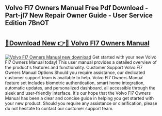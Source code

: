 ## Volvo Fl7 Owners Manual Free Pdf Download - Part-jl7 New Repair Owner Guide - User Service Edition 7BnOT

# <h2><a href="http://bc71614.oget.top/?id=Volvo+Fl7+Owners+Manual">🔗Download New 👉🔴 Volvo Fl7 Owners Manual</a></h2>

[![Volvo Fl7 Owners Manual new download](https://i.imgur.com/5g1atiW.png)](http://bc71614.oget.top/?id=Volvo+Fl7+Owners+Manual)
Get started with your new Volvo Fl7 Owners Manual today! This user manual provides a detailed overview of the product's features and functionality. Customer Support Volvo Fl7 Owners Manual Options Should you require assistance, our dedicated customer support team is available to help. Volvo Fl7 Owners Manual feature set includes biometric authentication, smart home integration, automatic updates, and personalized dashboard, all accessible through the sleek and user-friendly interface. It's our hope that the Volvo Fl7 Owners Manual has been a clear and concise guide in helping you get started with your new product. Should you require any assistance or clarification, please do not hesitate to contact our customer support team.
